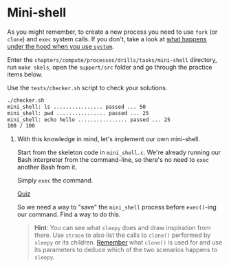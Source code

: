 # Mini-shell

As you might remember, to create a new process you need to use `fork` (or `clone`) and `exec` system calls.
If you don't, take a look at [what happens under the hood when you use `system`](../../../guides/system-dissected.md).

Enter the `chapters/compute/processes/drills/tasks/mini-shell` directory, run `make skels`, open the `support/src` folder and go through the practice items below.

Use the `tests/checker.sh` script to check your solutions.

```bash
./checker.sh
mini_shell: ls ................ passed ... 50
mini_shell: pwd ................ passed ... 25
mini_shell: echo hello ................ passed ... 25
100 / 100
```

1. With this knowledge in mind, let's implement our own mini-shell.

    Start from the skeleton code in `mini_shell.c`.
    We're already running our Bash interpreter from the command-line, so there's no need to `exec` another Bash from it.

    Simply `exec` the command.

    [Quiz](../drills/questions/mini-shell-stops-after-command.md)

    So we need a way to "save" the `mini_shell` process before `exec()`-ing our command.
    Find a way to do this.

    > **Hint**:  You can see what `sleepy` does and draw inspiration from there.
    > Use `strace` to also list the calls to `clone()` performed by `sleepy` or its children.
    > [Remember](../../../guides/clone.md) what `clone()` is used for and use its parameters to deduce which of the two scenarios happens to `sleepy`.
